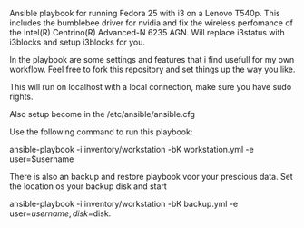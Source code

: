 Ansible playbook for running Fedora 25 with i3 on a Lenovo T540p.
This includes the bumblebee driver for nvidia and fix the wireless perfomance of the Intel(R) Centrino(R) Advanced-N 6235 AGN.
Will replace i3status with i3blocks and setup i3blocks for you.

In the playbook are some settings and features that i find usefull for my own workflow.
Feel free to fork this repository and set things up the way you like.

This will run on localhost with a local connection, make sure you have sudo rights.

Also setup become in the /etc/ansible/ansible.cfg


Use the following command to run this playbook:

ansible-playbook -i inventory/workstation -bK workstation.yml -e user=$username


There is also an backup and restore playbook voor your prescious data.
Set the location os your backup disk and start

ansible-playbook -i inventory/workstation -bK backup.yml -e user=$username,disk=$disk.
